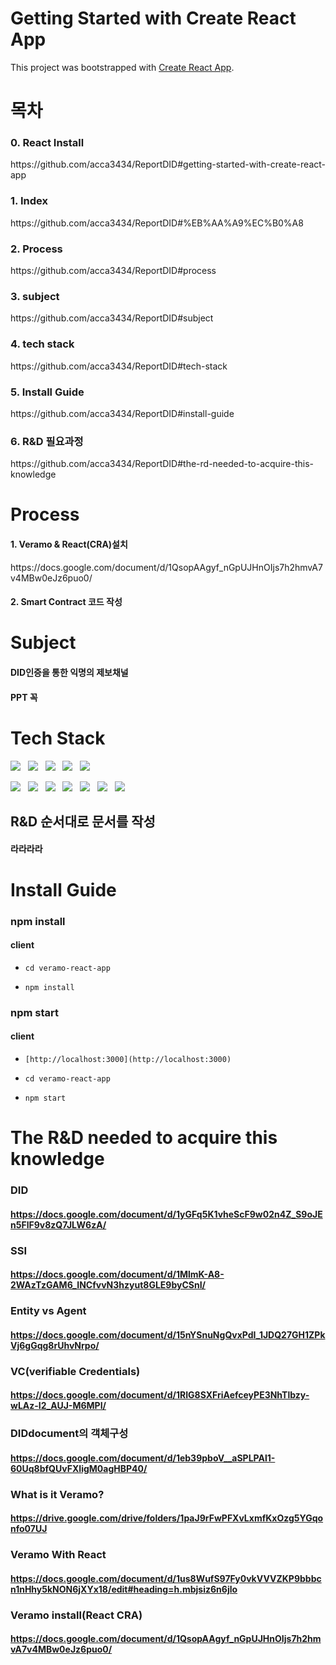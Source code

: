 # Getting Started with Create React App

This project was bootstrapped with [Create React App](https://github.com/facebook/create-react-app).

# 목차
<h3>0. React Install</h3>
https://github.com/acca3434/ReportDID#getting-started-with-create-react-app
<h3>1. Index</h3>
https://github.com/acca3434/ReportDID#%EB%AA%A9%EC%B0%A8
<h3>2. Process</h3>
https://github.com/acca3434/ReportDID#process
<h3>3. subject</h3>
https://github.com/acca3434/ReportDID#subject
<h3>4. tech stack</h3>
https://github.com/acca3434/ReportDID#tech-stack
<h3>5. Install Guide</h3>
https://github.com/acca3434/ReportDID#install-guide
<h3>6. R&D 필요과정</h3>
https://github.com/acca3434/ReportDID#the-rd-needed-to-acquire-this-knowledge

# Process

<h4>1. Veramo & React(CRA)설치</h4> https://docs.google.com/document/d/1QsopAAgyf_nGpUJHnOIjs7h2hmvA7v4MBw0eJz6puo0/
<h4>2. Smart Contract 코드 작성</h4>


# Subject

#### DID인증을 통한 익명의 제보채널
#### PPT 꼭 

# Tech Stack

<p>
  <img src="https://img.shields.io/badge/HTML5-E34F26?style=flat&logo=HTML5&logoColor=white"/>&nbsp;&nbsp;
  <img src="https://img.shields.io/badge/CSS3-1572B6?style=flat&logo=CSS3&logoColor=white"/>&nbsp;&nbsp;
  <img src="https://img.shields.io/badge/JavaScript-F7DF1E?style=flat&logo=JavaScript&logoColor=black"/>&nbsp;&nbsp;
  <img src="https://img.shields.io/badge/TypeScript-3178C6?style=flat&logo=TypeScript&logoColor=white"/>&nbsp;&nbsp;
  <img src="https://img.shields.io/badge/Solidity-363636?style=flat&logo=Solidity&logoColor=white"/>&nbsp;&nbsp;
</p>
<p>
  <img src="https://img.shields.io/badge/Veramo-363636?style=flat&logo=Veramo&logoColor=white"/>&nbsp;&nbsp;
    <img src="https://img.shields.io/badge/Mysql-3178C6?style=flat&logo=Mysql&logoColor=white"/>&nbsp;&nbsp;
  <img src="https://img.shields.io/badge/Express-000000?style=flat&logo=Express&logoColor=white"/>&nbsp;&nbsp;
  <img src="https://img.shields.io/badge/React-61DAFB?style=flat&logo=React&logoColor=black"/>&nbsp;&nbsp;
  <img src="https://img.shields.io/badge/Immer-00E7C3?style=flat&logo=Immer&logoColor=black"/>&nbsp;&nbsp;
    <img src="https://img.shields.io/badge/Eslint-4B32C3?style=flat&logo=Eslint&logoColor=black"/>&nbsp;&nbsp;
        <img src="https://img.shields.io/badge/Eslint-F7B93E?style=flat&logo=Eslint&logoColor=black"/>&nbsp;&nbsp;
</P>

## R&D 순서대로 문서를 작성

#### 라라라라

# Install Guide

### npm install

#### client

- `cd veramo-react-app`

- `npm install`

### npm start

#### client

- `[http://localhost:3000](http://localhost:3000)`

- `cd veramo-react-app`

- `npm start`
  
# The R&D needed to acquire this knowledge

### DID

#### https://docs.google.com/document/d/1yGFq5K1vheScF9w02n4Z_S9oJEn5FlF9v8zQ7JLW6zA/

### SSI

#### https://docs.google.com/document/d/1MlmK-A8-2WAzTzGAM6_INCfvvN3hzyut8GLE9byCSnI/

### Entity vs Agent

#### https://docs.google.com/document/d/15nYSnuNgQvxPdI_1JDQ27GH1ZPkVj6gGqg8rUhvNrpo/

### VC(verifiable Credentials)

#### https://docs.google.com/document/d/1RIG8SXFriAefceyPE3NhTlbzy-wLAz-I2_AUJ-M6MPI/

### DIDdocument의 객체구성

#### https://docs.google.com/document/d/1eb39pboV__aSPLPAl1-60Uq8bfQUvFXIigM0agHBP40/

### What is it Veramo?

#### https://drive.google.com/drive/folders/1paJ9rFwPFXvLxmfKxOzg5YGqonfo07UJ

### Veramo With React

#### https://docs.google.com/document/d/1us8WufS97Fy0vkVVVZKP9bbbcn1nHhy5kNON6jXYx18/edit#heading=h.mbjsiz6n6jlo

### Veramo install(React CRA)

#### https://docs.google.com/document/d/1QsopAAgyf_nGpUJHnOIjs7h2hmvA7v4MBw0eJz6puo0/





